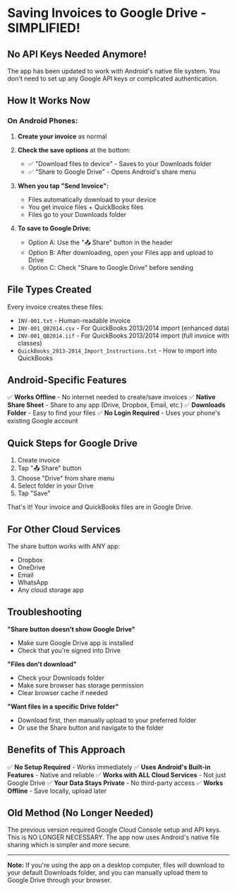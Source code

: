 # Saving Invoices to Google Drive - SIMPLIFIED!

## No API Keys Needed Anymore! 

The app has been updated to work with Android's native file system. You don't need to set up any Google API keys or complicated authentication.

## How It Works Now

### On Android Phones:

1. **Create your invoice** as normal
2. **Check the save options** at the bottom:
   - ✅ "Download files to device" - Saves to your Downloads folder
   - ✅ "Share to Google Drive" - Opens Android's share menu

3. **When you tap "Send Invoice":**
   - Files automatically download to your device
   - You get invoice files + QuickBooks files
   - Files go to your Downloads folder

4. **To save to Google Drive:**
   - Option A: Use the "📤 Share" button in the header
   - Option B: After downloading, open your Files app and upload to Drive
   - Option C: Check "Share to Google Drive" before sending

## File Types Created

Every invoice creates these files:
- `INV-001.txt` - Human-readable invoice
- `INV-001_QB2014.csv` - For QuickBooks 2013/2014 import (enhanced data)
- `INV-001_QB2014.iif` - For QuickBooks 2013/2014 import (full invoice with classes)
- `QuickBooks_2013-2014_Import_Instructions.txt` - How to import into QuickBooks

## Android-Specific Features

✅ **Works Offline** - No internet needed to create/save invoices
✅ **Native Share Sheet** - Share to any app (Drive, Dropbox, Email, etc.)
✅ **Downloads Folder** - Easy to find your files
✅ **No Login Required** - Uses your phone's existing Google account

## Quick Steps for Google Drive

1. Create invoice
2. Tap "📤 Share" button
3. Choose "Drive" from share menu
4. Select folder in your Drive
5. Tap "Save"

That's it! Your invoice and QuickBooks files are in Google Drive.

## For Other Cloud Services

The share button works with ANY app:
- Dropbox
- OneDrive  
- Email
- WhatsApp
- Any cloud storage app

## Troubleshooting

**"Share button doesn't show Google Drive"**
- Make sure Google Drive app is installed
- Check that you're signed into Drive

**"Files don't download"**
- Check your Downloads folder
- Make sure browser has storage permission
- Clear browser cache if needed

**"Want files in a specific Drive folder"**
- Download first, then manually upload to your preferred folder
- Or use the Share button and navigate to the folder

## Benefits of This Approach

✅ **No Setup Required** - Works immediately
✅ **Uses Android's Built-in Features** - Native and reliable
✅ **Works with ALL Cloud Services** - Not just Google Drive
✅ **Your Data Stays Private** - No third-party access
✅ **Works Offline** - Save locally, upload later

## Old Method (No Longer Needed)

The previous version required Google Cloud Console setup and API keys. This is NO LONGER NECESSARY. The app now uses Android's native file sharing which is simpler and more secure.

---

**Note:** If you're using the app on a desktop computer, files will download to your default Downloads folder, and you can manually upload them to Google Drive through your browser.